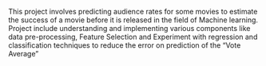 This project involves predicting audience rates for some movies to estimate the success of a movie before it is released in the field of Machine learning.
Project include understanding and implementing various components like data pre-processing, Feature Selection and Experiment with regression and classification techniques to reduce 
the error on prediction of the “Vote Average”
